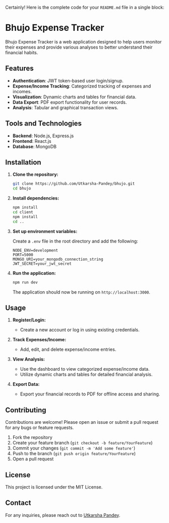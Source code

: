 Certainly! Here is the complete code for your `README.md` file in a single block:


# Bhujo Expense Tracker

Bhujo Expense Tracker is a web application designed to help users monitor their expenses and provide various analyses to better understand their financial habits. 

## Features

- **Authentication**: JWT token-based user login/signup.
- **Expense/Income Tracking**: Categorized tracking of expenses and incomes.
- **Visualization**: Dynamic charts and tables for financial data.
- **Data Export**: PDF export functionality for user records.
- **Analysis**: Tabular and graphical transaction views.

## Tools and Technologies

- **Backend**: Node.js, Express.js
- **Frontend**: React.js
- **Database**: MongoDB

## Installation

1. **Clone the repository:**
   ```bash
   git clone https://github.com/Utkarsha-Pandey/bhujo.git
   cd bhujo
   ```

2. **Install dependencies:**
   ```bash
   npm install
   cd client
   npm install
   cd ..
   ```

3. **Set up environment variables:**

   Create a `.env` file in the root directory and add the following:

   ```
   NODE_ENV=development
   PORT=5000
   MONGO_URI=your_mongodb_connection_string
   JWT_SECRET=your_jwt_secret
   ```

4. **Run the application:**
   ```bash
   npm run dev
   ```

   The application should now be running on `http://localhost:3000`.

## Usage

1. **Register/Login:**
   - Create a new account or log in using existing credentials.

2. **Track Expenses/Income:**
   - Add, edit, and delete expense/income entries.

3. **View Analysis:**
   - Use the dashboard to view categorized expense/income data.
   - Utilize dynamic charts and tables for detailed financial analysis.

4. **Export Data:**
   - Export your financial records to PDF for offline access and sharing.

## Contributing

Contributions are welcome! Please open an issue or submit a pull request for any bugs or feature requests.

1. Fork the repository
2. Create your feature branch (`git checkout -b feature/YourFeature`)
3. Commit your changes (`git commit -m 'Add some feature'`)
4. Push to the branch (`git push origin feature/YourFeature`)
5. Open a pull request

## License

This project is licensed under the MIT License.

## Contact

For any inquiries, please reach out to [Utkarsha Pandey](https://github.com/Utkarsha-Pandey).
```
